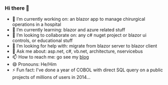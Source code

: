 ### Hi there 👋
- 🔭 I’m currently working on: an blazor app to manage chirurgical operations in a hospital
- 🌱 I’m currently learning: blazor and azure related stuff
- 👯 I’m looking to collaborate on: any c# nuget project or blazor ui controls, or educational stuff
- 🤔 I’m looking for help with: migrate from blazor server to blazor client
- 💬 Ask me about: asp.net, c#, vb.net, architecture, nservicebus
- 📫 How to reach me: go see my [blog](https://www.larochelab.com/) 
- 😄 Pronouns: He/Him
- ⚡ Fun fact: I've done a year of COBOL with direct SQL query on a public projects of millions of users in 2014...
